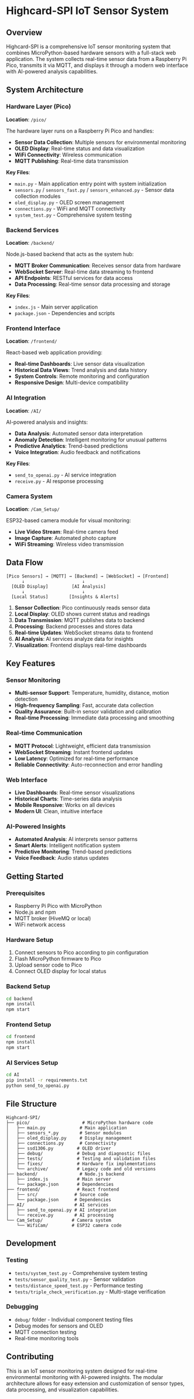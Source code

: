 # Highcard-SPI IoT Sensor System

## Overview

Highcard-SPI is a comprehensive IoT sensor monitoring system that combines MicroPython-based hardware sensors with a full-stack web application. The system collects real-time sensor data from a Raspberry Pi Pico, transmits it via MQTT, and displays it through a modern web interface with AI-powered analysis capabilities.

## System Architecture

###  Hardware Layer (Pico)
**Location**: `/pico/`

The hardware layer runs on a Raspberry Pi Pico and handles:
- **Sensor Data Collection**: Multiple sensors for environmental monitoring
- **OLED Display**: Real-time status and data visualization
- **WiFi Connectivity**: Wireless communication
- **MQTT Publishing**: Real-time data transmission

**Key Files**:
- `main.py` - Main application entry point with system initialization
- `sensors.py` / `sensors_fast.py` / `sensors_enhanced.py` - Sensor data collection modules
- `oled_display.py` - OLED screen management
- `connections.py` - WiFi and MQTT connectivity
- `system_test.py` - Comprehensive system testing

###  Backend Services
**Location**: `/backend/`

Node.js-based backend that acts as the system hub:
- **MQTT Broker Communication**: Receives sensor data from hardware
- **WebSocket Server**: Real-time data streaming to frontend
- **API Endpoints**: RESTful services for data access
- **Data Processing**: Real-time sensor data processing and storage

**Key Files**:
- `index.js` - Main server application
- `package.json` - Dependencies and scripts

###  Frontend Interface
**Location**: `/frontend/`

React-based web application providing:
- **Real-time Dashboards**: Live sensor data visualization
- **Historical Data Views**: Trend analysis and data history
- **System Controls**: Remote monitoring and configuration
- **Responsive Design**: Multi-device compatibility

###  AI Integration
**Location**: `/AI/`

AI-powered analysis and insights:
- **Data Analysis**: Automated sensor data interpretation
- **Anomaly Detection**: Intelligent monitoring for unusual patterns
- **Predictive Analytics**: Trend-based predictions
- **Voice Integration**: Audio feedback and notifications

**Key Files**:
- `send_to_openai.py` - AI service integration
- `receive.py` - AI response processing

###  Camera System
**Location**: `/Cam_Setup/`

ESP32-based camera module for visual monitoring:
- **Live Video Stream**: Real-time camera feed
- **Image Capture**: Automated photo capture
- **WiFi Streaming**: Wireless video transmission

## Data Flow

```
[Pico Sensors] → [MQTT] → [Backend] → [WebSocket] → [Frontend]
      ↓                      ↓
  [OLED Display]         [AI Analysis]
      ↓                      ↓
  [Local Status]        [Insights & Alerts]
```

1. **Sensor Collection**: Pico continuously reads sensor data
2. **Local Display**: OLED shows current status and readings
3. **Data Transmission**: MQTT publishes data to backend
4. **Processing**: Backend processes and stores data
5. **Real-time Updates**: WebSocket streams data to frontend
6. **AI Analysis**: AI services analyze data for insights
7. **Visualization**: Frontend displays real-time dashboards

## Key Features

###  Sensor Monitoring
- **Multi-sensor Support**: Temperature, humidity, distance, motion detection
- **High-frequency Sampling**: Fast, accurate data collection
- **Quality Assurance**: Built-in sensor validation and calibration
- **Real-time Processing**: Immediate data processing and smoothing

###  Real-time Communication
- **MQTT Protocol**: Lightweight, efficient data transmission
- **WebSocket Streaming**: Instant frontend updates
- **Low Latency**: Optimized for real-time performance
- **Reliable Connectivity**: Auto-reconnection and error handling

###  Web Interface
- **Live Dashboards**: Real-time sensor visualizations
- **Historical Charts**: Time-series data analysis
- **Mobile Responsive**: Works on all devices
- **Modern UI**: Clean, intuitive interface

###  AI-Powered Insights
- **Automated Analysis**: AI interprets sensor patterns
- **Smart Alerts**: Intelligent notification system
- **Predictive Monitoring**: Trend-based predictions
- **Voice Feedback**: Audio status updates

## Getting Started

### Prerequisites
- Raspberry Pi Pico with MicroPython
- Node.js and npm
- MQTT broker (HiveMQ or local)
- WiFi network access

### Hardware Setup
1. Connect sensors to Pico according to pin configuration
2. Flash MicroPython firmware to Pico
3. Upload sensor code to Pico
4. Connect OLED display for local status

### Backend Setup
```bash
cd backend
npm install
npm start
```

### Frontend Setup
```bash
cd frontend
npm install
npm start
```

### AI Services Setup
```bash
cd AI
pip install -r requirements.txt
python send_to_openai.py
```

## File Structure

```
Highcard-SPI/
├── pico/                    # MicroPython hardware code
│   ├── main.py             # Main application
│   ├── sensors_*.py        # Sensor modules
│   ├── oled_display.py     # Display management
│   ├── connections.py      # Connectivity
│   ├── ssd1306.py         # OLED driver
│   ├── debug/             # Debug and diagnostic files
│   ├── tests/             # Testing and validation files
│   ├── fixes/             # Hardware fix implementations
│   └── archive/           # Legacy code and old versions
├── backend/                # Node.js backend
│   ├── index.js           # Main server
│   └── package.json       # Dependencies
├── frontend/              # React frontend
│   ├── src/              # Source code
│   └── package.json      # Dependencies
├── AI/                   # AI services
│   ├── send_to_openai.py # AI integration
│   └── receive.py        # AI processing
└── Cam_Setup/           # Camera system
    └── WifiCam/         # ESP32 camera code
```

## Development

### Testing
- `tests/system_test.py` - Comprehensive system testing
- `tests/sensor_quality_test.py` - Sensor validation
- `tests/distance_speed_test.py` - Performance testing
- `tests/triple_check_verification.py` - Multi-stage verification

### Debugging
- `debug/` folder - Individual component testing files
- Debug modes for sensors and OLED
- MQTT connection testing
- Real-time monitoring tools

## Contributing

This is an IoT sensor monitoring system designed for real-time environmental monitoring with AI-powered insights. The modular architecture allows for easy extension and customization of sensor types, data processing, and visualization capabilities.